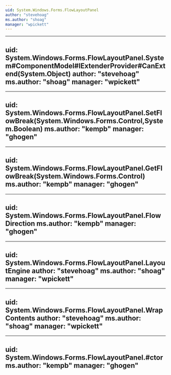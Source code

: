 ```yaml
---
uid: System.Windows.Forms.FlowLayoutPanel
author: "stevehoag"
ms.author: "shoag"
manager: "wpickett"
---
```


---
uid: System.Windows.Forms.FlowLayoutPanel.System#ComponentModel#IExtenderProvider#CanExtend(System.Object)
author: "stevehoag"
ms.author: "shoag"
manager: "wpickett"
---

---
uid: System.Windows.Forms.FlowLayoutPanel.SetFlowBreak(System.Windows.Forms.Control,System.Boolean)
ms.author: "kempb"
manager: "ghogen"
---

---
uid: System.Windows.Forms.FlowLayoutPanel.GetFlowBreak(System.Windows.Forms.Control)
ms.author: "kempb"
manager: "ghogen"
---

---
uid: System.Windows.Forms.FlowLayoutPanel.FlowDirection
ms.author: "kempb"
manager: "ghogen"
---

---
uid: System.Windows.Forms.FlowLayoutPanel.LayoutEngine
author: "stevehoag"
ms.author: "shoag"
manager: "wpickett"
---

---
uid: System.Windows.Forms.FlowLayoutPanel.WrapContents
author: "stevehoag"
ms.author: "shoag"
manager: "wpickett"
---

---
uid: System.Windows.Forms.FlowLayoutPanel.#ctor
ms.author: "kempb"
manager: "ghogen"
---
